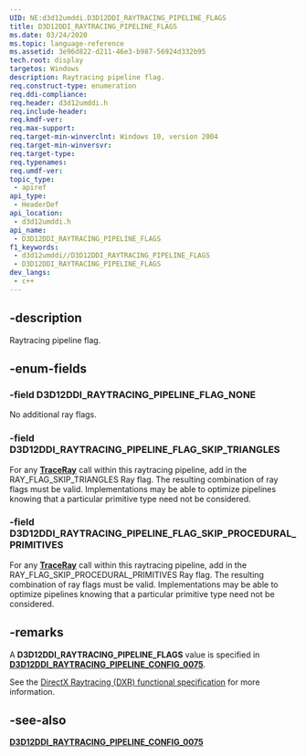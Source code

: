 ```yaml
---
UID: NE:d3d12umddi.D3D12DDI_RAYTRACING_PIPELINE_FLAGS
title: D3D12DDI_RAYTRACING_PIPELINE_FLAGS
ms.date: 03/24/2020
ms.topic: language-reference
ms.assetid: 3e96d822-d211-46e3-b987-56924d332b95
tech.root: display
targetos: Windows
description: Raytracing pipeline flag.
req.construct-type: enumeration
req.ddi-compliance: 
req.header: d3d12umddi.h
req.include-header: 
req.kmdf-ver: 
req.max-support: 
req.target-min-winverclnt: Windows 10, version 2004
req.target-min-winversvr: 
req.target-type: 
req.typenames: 
req.umdf-ver: 
topic_type:
 - apiref
api_type:
 - HeaderDef
api_location:
 - d3d12umddi.h
api_name:
 - D3D12DDI_RAYTRACING_PIPELINE_FLAGS
f1_keywords:
 - d3d12umddi//D3D12DDI_RAYTRACING_PIPELINE_FLAGS
 - D3D12DDI_RAYTRACING_PIPELINE_FLAGS
dev_langs:
 - c++
---
```


## -description

Raytracing pipeline flag.

## -enum-fields

### -field D3D12DDI_RAYTRACING_PIPELINE_FLAG_NONE

No additional ray flags.

### -field D3D12DDI_RAYTRACING_PIPELINE_FLAG_SKIP_TRIANGLES

For any [**TraceRay**](https://docs.microsoft.com/windows/win32/direct3d12/traceray-function) call within this raytracing pipeline, add in the RAY_FLAG_SKIP_TRIANGLES Ray flag. The resulting combination of ray flags must be valid. Implementations may be able to optimize pipelines knowing that a particular primitive type need not be considered.

### -field D3D12DDI_RAYTRACING_PIPELINE_FLAG_SKIP_PROCEDURAL_PRIMITIVES

For any [**TraceRay**](https://docs.microsoft.com/windows/win32/direct3d12/traceray-function) call within this raytracing pipeline, add in the RAY_FLAG_SKIP_PROCEDURAL_PRIMITIVES Ray flag. The resulting combination of ray flags must be valid. Implementations may be able to optimize pipelines knowing that a particular primitive type need not be considered.

## -remarks

A **D3D12DDI_RAYTRACING_PIPELINE_FLAGS** value is specified in [**D3D12DDI_RAYTRACING_PIPELINE_CONFIG_0075**](ns-d3d12umddi-d3d12ddi_raytracing_pipeline_config_0075.md).

See the [DirectX Raytracing (DXR) functional specification](https://microsoft.github.io/DirectX-Specs/d3d/Raytracing.html) for more information.

## -see-also

[**D3D12DDI_RAYTRACING_PIPELINE_CONFIG_0075**](ns-d3d12umddi-d3d12ddi_raytracing_pipeline_config_0075.md)
